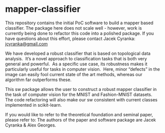 # mapper-classifier
This repository contains the initial PoC software to build a mapper based classifier.  The package here does not scale well - however, work is currently being done to refactor this code into a polished package.  If you have questions about this effort, please contact Jacek Cyranka: jcyranka@gmail.com  

We have developed a robust classifier that is based on topological data analysis.  It’s a novel approach to classification tasks that is both very general and powerful.  As a specific use case, its robustness makes it particularly useful for tasks in computer vision.  Here, minor “defects” in the image can easily fool current state of the art methods, whereas our algorithm far outperforms these.  

This sw package allows the user to construct a robust mapper classifier in the task of computer vision for the MNIST and Fashion-MNIST datasets.  The code refactoring will also make our sw consistent with current classes implemented in scikit-learn.  

If you would like to refer to the theoretical foundation and seminal paper, please refer to:  The authors of the paper and software package are Jacek Cyranka & Alex Georges. 
